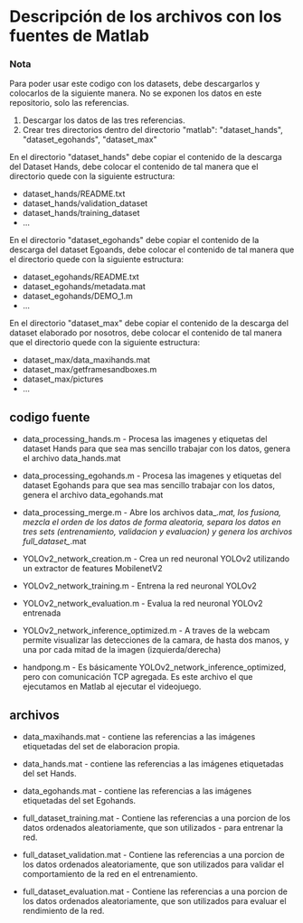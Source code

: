 # Descripción de los archivos con los fuentes de Matlab

### Nota
Para poder usar este codigo con los datasets, debe descargarlos y colocarlos de la siguiente manera. No se exponen los datos en este repositorio, solo las referencias.

1) Descargar los datos de las tres referencias.
2) Crear tres directorios dentro del directorio "matlab": "dataset_hands", "dataset_egohands", "dataset_max"

En el directorio "dataset_hands" debe copiar el contenido de la descarga del Dataset Hands, debe colocar el contenido de tal manera que el directorio quede con la siguiente estructura:
- dataset_hands/README.txt
- dataset_hands/validation_dataset
- dataset_hands/training_dataset
- ...

En el directorio "dataset_egohands" debe copiar el contenido de la descarga del dataset Egoands, debe colocar el contenido de tal manera que el directorio quede con la siguiente estructura:
- dataset_egohands/README.txt
- dataset_egohands/metadata.mat
- dataset_egohands/DEMO_1.m
- ...

En el directorio "dataset_max" debe copiar el contenido de la descarga del dataset elaborado por nosotros, debe colocar el contenido de tal manera que el directorio quede con la siguiente estructura:
- dataset_max/data_maxihands.mat
- dataset_max/getframesandboxes.m
- dataset_max/pictures
- ...

## codigo fuente
- data_processing_hands.m - Procesa las imagenes y etiquetas del dataset Hands para que sea mas sencillo trabajar con los datos, genera el archivo data_hands.mat
- data_processing_egohands.m - Procesa las imagenes y etiquetas del dataset Egohands para que sea mas sencillo trabajar con los datos, genera el archivo data_egohands.mat
- data_processing_merge.m - Abre los archivos data_*.mat, los fusiona, mezcla el orden de los datos de forma aleatoria, separa los datos en tres sets (entrenamiento, validacion y evaluacion) y genera los archivos full_dataset_*.mat

- YOLOv2_network_creation.m - Crea un red neuronal YOLOv2 utilizando un extractor de features MobilenetV2
- YOLOv2_network_training.m - Entrena la red neuronal YOLOv2
- YOLOv2_network_evaluation.m - Evalua la red neuronal YOLOv2 entrenada
- YOLOv2_network_inference_optimized.m - A traves de la webcam permite visualizar las detecciones de la camara, de hasta dos manos, y una por cada mitad de la imagen (izquierda/derecha)

- handpong.m - Es básicamente YOLOv2_network_inference_optimized, pero con comunicación TCP agregada. Es este archivo el que ejecutamos en Matlab al ejecutar el videojuego.

## archivos
- data_maxihands.mat - contiene las referencias a las imágenes etiquetadas del set de elaboracion propia.
- data_hands.mat - contiene las referencias a las imágenes etiquetadas del set Hands.
- data_egohands.mat - contiene las referencias a las imágenes etiquetadas del set Egohands.

- full_dataset_training.mat - Contiene las referencias a una porcion de los datos ordenados aleatoriamente, que son utilizados - para entrenar la red.
- full_dataset_validation.mat - Contiene las referencias a una porcion de los datos ordenados aleatoriamente, que son utilizados para validar el comportamiento de la red en el entrenamiento.
- full_dataset_evaluation.mat - Contiene las referencias a una porcion de los datos ordenados aleatoriamente, que son utilizados para evaluar el rendimiento de la red.




